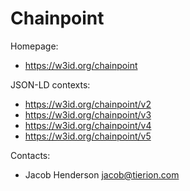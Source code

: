 Chainpoint
===

Homepage:
* https://w3id.org/chainpoint

JSON-LD contexts:
* https://w3id.org/chainpoint/v2
* https://w3id.org/chainpoint/v3
* https://w3id.org/chainpoint/v4
* https://w3id.org/chainpoint/v5

Contacts: 
* Jacob Henderson <jacob@tierion.com>
